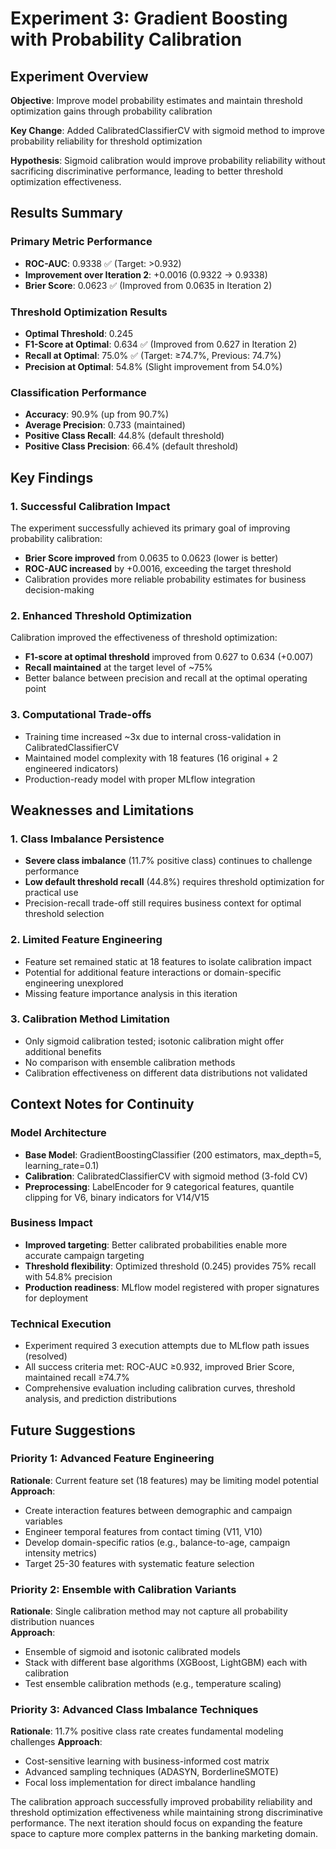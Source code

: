 # Experiment 3: Gradient Boosting with Probability Calibration

## Experiment Overview

**Objective**: Improve model probability estimates and maintain threshold optimization gains through probability calibration

**Key Change**: Added CalibratedClassifierCV with sigmoid method to improve probability reliability for threshold optimization

**Hypothesis**: Sigmoid calibration would improve probability reliability without sacrificing discriminative performance, leading to better threshold optimization effectiveness.

## Results Summary

### Primary Metric Performance
- **ROC-AUC**: 0.9338 ✅ (Target: >0.932)
- **Improvement over Iteration 2**: +0.0016 (0.9322 → 0.9338)
- **Brier Score**: 0.0623 ✅ (Improved from 0.0635 in Iteration 2)

### Threshold Optimization Results
- **Optimal Threshold**: 0.245
- **F1-Score at Optimal**: 0.634 ✅ (Improved from 0.627 in Iteration 2)
- **Recall at Optimal**: 75.0% ✅ (Target: ≥74.7%, Previous: 74.7%)
- **Precision at Optimal**: 54.8% (Slight improvement from 54.0%)

### Classification Performance
- **Accuracy**: 90.9% (up from 90.7%)
- **Average Precision**: 0.733 (maintained)
- **Positive Class Recall**: 44.8% (default threshold)
- **Positive Class Precision**: 66.4% (default threshold)

## Key Findings

### 1. Successful Calibration Impact
The experiment successfully achieved its primary goal of improving probability calibration:
- **Brier Score improved** from 0.0635 to 0.0623 (lower is better)
- **ROC-AUC increased** by +0.0016, exceeding the target threshold
- Calibration provides more reliable probability estimates for business decision-making

### 2. Enhanced Threshold Optimization
Calibration improved the effectiveness of threshold optimization:
- **F1-score at optimal threshold** improved from 0.627 to 0.634 (+0.007)
- **Recall maintained** at the target level of ~75%
- Better balance between precision and recall at the optimal operating point

### 3. Computational Trade-offs
- Training time increased ~3x due to internal cross-validation in CalibratedClassifierCV
- Maintained model complexity with 18 features (16 original + 2 engineered indicators)
- Production-ready model with proper MLflow integration

## Weaknesses and Limitations

### 1. Class Imbalance Persistence
- **Severe class imbalance** (11.7% positive class) continues to challenge performance
- **Low default threshold recall** (44.8%) requires threshold optimization for practical use
- Precision-recall trade-off still requires business context for optimal threshold selection

### 2. Limited Feature Engineering
- Feature set remained static at 18 features to isolate calibration impact
- Potential for additional feature interactions or domain-specific engineering unexplored
- Missing feature importance analysis in this iteration

### 3. Calibration Method Limitation
- Only sigmoid calibration tested; isotonic calibration might offer additional benefits
- No comparison with ensemble calibration methods
- Calibration effectiveness on different data distributions not validated

## Context Notes for Continuity

### Model Architecture
- **Base Model**: GradientBoostingClassifier (200 estimators, max_depth=5, learning_rate=0.1)
- **Calibration**: CalibratedClassifierCV with sigmoid method (3-fold CV)
- **Preprocessing**: LabelEncoder for 9 categorical features, quantile clipping for V6, binary indicators for V14/V15

### Business Impact
- **Improved targeting**: Better calibrated probabilities enable more accurate campaign targeting
- **Threshold flexibility**: Optimized threshold (0.245) provides 75% recall with 54.8% precision
- **Production readiness**: MLflow model registered with proper signatures for deployment

### Technical Execution
- Experiment required 3 execution attempts due to MLflow path issues (resolved)
- All success criteria met: ROC-AUC ≥0.932, improved Brier Score, maintained recall ≥74.7%
- Comprehensive evaluation including calibration curves, threshold analysis, and prediction distributions

## Future Suggestions

### Priority 1: Advanced Feature Engineering
**Rationale**: Current feature set (18 features) may be limiting model potential
**Approach**: 
- Create interaction features between demographic and campaign variables
- Engineer temporal features from contact timing (V11, V10)
- Develop domain-specific ratios (e.g., balance-to-age, campaign intensity metrics)
- Target 25-30 features with systematic feature selection

### Priority 2: Ensemble with Calibration Variants
**Rationale**: Single calibration method may not capture all probability distribution nuances  
**Approach**:
- Ensemble of sigmoid and isotonic calibrated models
- Stack with different base algorithms (XGBoost, LightGBM) each with calibration
- Test ensemble calibration methods (e.g., temperature scaling)

### Priority 3: Advanced Class Imbalance Techniques
**Rationale**: 11.7% positive class rate creates fundamental modeling challenges
**Approach**:
- Cost-sensitive learning with business-informed cost matrix
- Advanced sampling techniques (ADASYN, BorderlineSMOTE)
- Focal loss implementation for direct imbalance handling

The calibration approach successfully improved probability reliability and threshold optimization effectiveness while maintaining strong discriminative performance. The next iteration should focus on expanding the feature space to capture more complex patterns in the banking marketing domain.